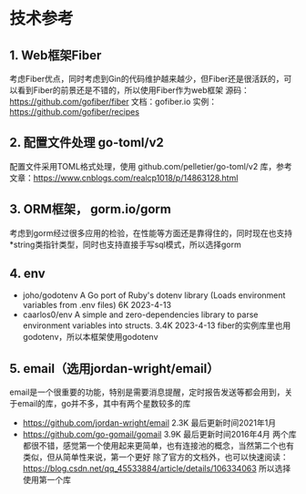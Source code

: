 # 技术参考

## 1. Web框架Fiber
考虑Fiber优点，同时考虑到Gin的代码维护越来越少，但Fiber还是很活跃的，可以看到Fiber的前景还是不错的，所以使用Fiber作为web框架
源码：https://github.com/gofiber/fiber
文档：gofiber.io
实例：https://github.com/gofiber/recipes
## 2. 配置文件处理 go-toml/v2
配置文件采用TOML格式处理，使用 github.com/pelletier/go-toml/v2 库，参考文章：https://www.cnblogs.com/realcp1018/p/14863128.html

## 3. ORM框架， gorm.io/gorm
考虑到gorm经过很多应用的检验，在性能等方面还是靠得住的，同时现在也支持*string类指针类型，同时也支持直接手写sql模式，所以选择gorm

## 4. env
- joho/godotenv   A Go port of Ruby's dotenv library (Loads environment variables from .env files)     6K     2023-4-13
- caarlos0/env    A simple and zero-dependencies library to parse environment variables into structs.  3.4K   2023-4-13
fiber的实例库里也用godotenv，所以本框架使用godotenv

## 5. email（选用jordan-wright/email）
email是一个很重要的功能，特别是需要消息提醒，定时报告发送等都会用到，关于email的库，go并不多，其中有两个星数较多的库
- https://github.com/jordan-wright/email   2.3K  最后更新时间2021年1月
- https://github.com/go-gomail/gomail      3.9K  最后更新时间2016年4月
两个库都很不错，感觉第一个使用起来更简单，也有连接池的概念，当然第二个也有类似，但从简单性来说，第一个更好
除了官方的文档外，也可以快速阅读：https://blog.csdn.net/qq_45533884/article/details/106334063
所以选择使用第一个库